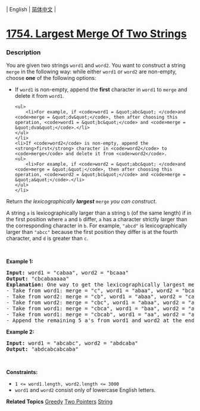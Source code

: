 | English | [简体中文](README.md) |

# [1754. Largest Merge Of Two Strings](https://leetcode.cn/problems/largest-merge-of-two-strings)
 ### Description
<p>You are given two strings <code>word1</code> and <code>word2</code>. You want to construct a string <code>merge</code> in the following way: while either <code>word1</code> or <code>word2</code> are non-empty, choose <strong>one</strong> of the following options:</p>

<ul>
	<li>If <code>word1</code> is non-empty, append the <strong>first</strong> character in <code>word1</code> to <code>merge</code> and delete it from <code>word1</code>.

	<ul>
		<li>For example, if <code>word1 = &quot;abc&quot; </code>and <code>merge = &quot;dv&quot;</code>, then after choosing this operation, <code>word1 = &quot;bc&quot;</code> and <code>merge = &quot;dva&quot;</code>.</li>
	</ul>
	</li>
	<li>If <code>word2</code> is non-empty, append the <strong>first</strong> character in <code>word2</code> to <code>merge</code> and delete it from <code>word2</code>.
	<ul>
		<li>For example, if <code>word2 = &quot;abc&quot; </code>and <code>merge = &quot;&quot;</code>, then after choosing this operation, <code>word2 = &quot;bc&quot;</code> and <code>merge = &quot;a&quot;</code>.</li>
	</ul>
	</li>
</ul>

<p>Return <em>the lexicographically <strong>largest</strong> </em><code>merge</code><em> you can construct</em>.</p>

<p>A string <code>a</code> is lexicographically larger than a string <code>b</code> (of the same length) if in the first position where <code>a</code> and <code>b</code> differ, <code>a</code> has a character strictly larger than the corresponding character in <code>b</code>. For example, <code>&quot;abcd&quot;</code> is lexicographically larger than <code>&quot;abcc&quot;</code> because the first position they differ is at the fourth character, and <code>d</code> is greater than <code>c</code>.</p>

<p>&nbsp;</p>
<p><strong class="example">Example 1:</strong></p>

<pre>
<strong>Input:</strong> word1 = &quot;cabaa&quot;, word2 = &quot;bcaaa&quot;
<strong>Output:</strong> &quot;cbcabaaaaa&quot;
<strong>Explanation:</strong> One way to get the lexicographically largest merge is:
- Take from word1: merge = &quot;c&quot;, word1 = &quot;abaa&quot;, word2 = &quot;bcaaa&quot;
- Take from word2: merge = &quot;cb&quot;, word1 = &quot;abaa&quot;, word2 = &quot;caaa&quot;
- Take from word2: merge = &quot;cbc&quot;, word1 = &quot;abaa&quot;, word2 = &quot;aaa&quot;
- Take from word1: merge = &quot;cbca&quot;, word1 = &quot;baa&quot;, word2 = &quot;aaa&quot;
- Take from word1: merge = &quot;cbcab&quot;, word1 = &quot;aa&quot;, word2 = &quot;aaa&quot;
- Append the remaining 5 a&#39;s from word1 and word2 at the end of merge.
</pre>

<p><strong class="example">Example 2:</strong></p>

<pre>
<strong>Input:</strong> word1 = &quot;abcabc&quot;, word2 = &quot;abdcaba&quot;
<strong>Output:</strong> &quot;abdcabcabcaba&quot;
</pre>

<p>&nbsp;</p>
<p><strong>Constraints:</strong></p>

<ul>
	<li><code>1 &lt;= word1.length, word2.length &lt;= 3000</code></li>
	<li><code>word1</code> and <code>word2</code> consist only of lowercase English letters.</li>
</ul>

**Related Topics**  [Greedy](https://leetcode.cn/tag/greedy) [Two Pointers](https://leetcode.cn/tag/two-pointers) [String](https://leetcode.cn/tag/string) 